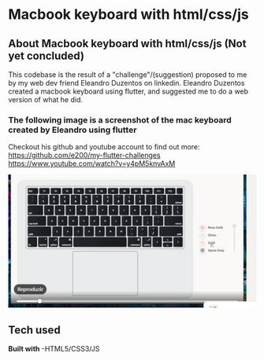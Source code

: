 # **Macbook keyboard with html/css/js**

## **About Macbook keyboard with html/css/js** (Not yet concluded)

This codebase is the result of a "challenge"/(suggestion) proposed to me by my web dev friend Eleandro Duzentos on linkedin. Eleandro Duzentos created
a macbook keyboard using flutter, and suggested me to do a web version of what he did.

### **The following image is a screenshot of the mac keyboard created by Eleandro using flutter**

 Checkout his github and youtube account to find out more:
 https://github.com/e200/my-flutter-challenges </br>
 https://www.youtube.com/watch?v=y4pM5knvAxM
 
![user-interface-screenshot](https://github.com/Matiastomas/mac-keyboard-html-css-js/blob/main/img/css%20html%20js%20challenge.PNG) 

## **Tech used**  

**Built with**
    -HTML5/CSS3/JS
